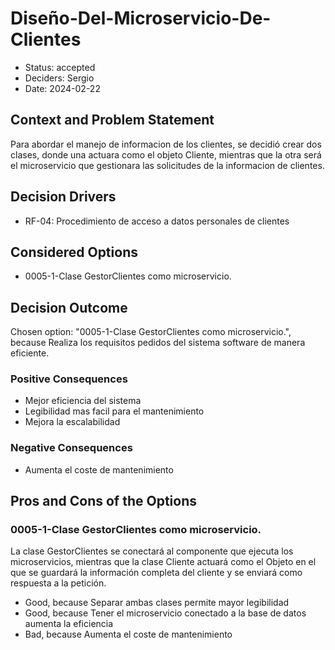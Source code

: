 # Diseño-Del-Microservicio-De-Clientes

* Status: accepted
* Deciders: Sergio
* Date: 2024-02-22

## Context and Problem Statement

Para abordar el manejo de informacion de los clientes, se decidió crear dos clases, donde una actuara como el objeto Cliente, mientras que la otra será el microservicio que gestionara las solicitudes de la informacion de clientes.

## Decision Drivers

* RF-04: Procedimiento de acceso a datos personales de clientes

## Considered Options

* 0005-1-Clase GestorClientes como microservicio.

## Decision Outcome

Chosen option: "0005-1-Clase GestorClientes como microservicio.", because Realiza los requisitos pedidos del sistema software de manera eficiente.

### Positive Consequences

* Mejor eficiencia del sistema
* Legibilidad mas facil para el mantenimiento
* Mejora la escalabilidad

### Negative Consequences

* Aumenta el coste de mantenimiento

## Pros and Cons of the Options

### 0005-1-Clase GestorClientes como microservicio.

La clase GestorClientes se conectará al componente que ejecuta los microservicios, mientras que la clase Cliente actuará como el Objeto en el que se guardará la información completa del cliente y se enviará como respuesta a la petición.

* Good, because Separar ambas clases permite mayor legibilidad
* Good, because Tener el microservicio conectado a la base de datos aumenta la eficiencia
* Bad, because Aumenta el coste de mantenimiento
